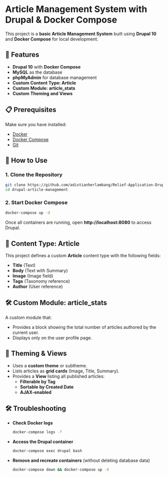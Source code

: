 # Article Management System with Drupal & Docker Compose

This project is a **basic Article Management System** built using **Drupal 10** and **Docker Compose** for local development.

## 📌 Features
- **Drupal 10** with **Docker Compose**
- **MySQL** as the database
- **phpMyAdmin** for database management
- **Custom Content Type: Article**
- **Custom Module: article_stats**
- **Custom Theming and Views**

## 📋 Prerequisites
Make sure you have installed:
- [Docker](https://www.docker.com/get-started)
- [Docker Compose](https://docs.docker.com/compose/install/)
- [Git](https://git-scm.com/downloads)

## 🚀 How to Use
### 1. Clone the Repository
```sh
git clone https://github.com/adistianherlambang/Relief-Application-Drupal-Test.git
cd drupal-article-management
```

### 2. Start Docker Compose
```sh
docker-compose up -d
```
Once all containers are running, open **http://localhost:8080** to access Drupal.

## 📜 Content Type: Article
This project defines a custom **Article** content type with the following fields:
- **Title** (Text)
- **Body** (Text with Summary)
- **Image** (Image field)
- **Tags** (Taxonomy reference)
- **Author** (User reference)

## 🛠 Custom Module: article_stats
A custom module that:
- Provides a block showing the total number of articles authored by the current user.
- Displays only on the user profile page.

## 🎨 Theming & Views
- Uses a **custom theme** or subtheme.
- Lists articles as **grid cards** (Image, Title, Summary).
- Provides a **View** listing all published articles:
  - **Filterable by Tag**
  - **Sortable by Created Date**
  - **AJAX-enabled**

## 🛠 Troubleshooting
- **Check Docker logs**
  ```sh
  docker-compose logs -f
  ```
- **Access the Drupal container**
  ```sh
  docker-compose exec drupal bash
  ```
- **Remove and recreate containers** (without deleting database data)
  ```sh
  docker-compose down && docker-compose up -d
  ```
